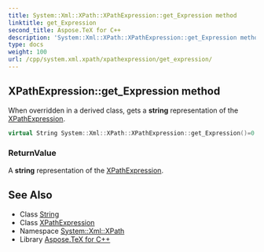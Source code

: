 ```yaml
---
title: System::Xml::XPath::XPathExpression::get_Expression method
linktitle: get_Expression
second_title: Aspose.TeX for C++
description: 'System::Xml::XPath::XPathExpression::get_Expression method. When overridden in a derived class, gets a string representation of the XPathExpression in C++.'
type: docs
weight: 100
url: /cpp/system.xml.xpath/xpathexpression/get_expression/
---
```

## XPathExpression::get_Expression method


When overridden in a derived class, gets a **string** representation of the [XPathExpression](../).

```cpp
virtual String System::Xml::XPath::XPathExpression::get_Expression()=0
```


### ReturnValue

A **string** representation of the [XPathExpression](../).

## See Also

* Class [String](../../../system/string/)
* Class [XPathExpression](../)
* Namespace [System::Xml::XPath](../../)
* Library [Aspose.TeX for C++](../../../)
